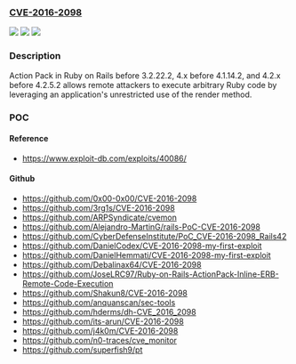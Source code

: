 ### [CVE-2016-2098](https://cve.mitre.org/cgi-bin/cvename.cgi?name=CVE-2016-2098)
![](https://img.shields.io/static/v1?label=Product&message=n%2Fa&color=blue)
![](https://img.shields.io/static/v1?label=Version&message=n%2Fa%20&color=brightgreen)
![](https://img.shields.io/static/v1?label=Vulnerability&message=n%2Fa&color=brightgreen)

### Description

Action Pack in Ruby on Rails before 3.2.22.2, 4.x before 4.1.14.2, and 4.2.x before 4.2.5.2 allows remote attackers to execute arbitrary Ruby code by leveraging an application's unrestricted use of the render method.

### POC

#### Reference
- https://www.exploit-db.com/exploits/40086/

#### Github
- https://github.com/0x00-0x00/CVE-2016-2098
- https://github.com/3rg1s/CVE-2016-2098
- https://github.com/ARPSyndicate/cvemon
- https://github.com/Alejandro-MartinG/rails-PoC-CVE-2016-2098
- https://github.com/CyberDefenseInstitute/PoC_CVE-2016-2098_Rails42
- https://github.com/DanielCodex/CVE-2016-2098-my-first-exploit
- https://github.com/DanielHemmati/CVE-2016-2098-my-first-exploit
- https://github.com/Debalinax64/CVE-2016-2098
- https://github.com/JoseLRC97/Ruby-on-Rails-ActionPack-Inline-ERB-Remote-Code-Execution
- https://github.com/Shakun8/CVE-2016-2098
- https://github.com/anquanscan/sec-tools
- https://github.com/hderms/dh-CVE_2016_2098
- https://github.com/its-arun/CVE-2016-2098
- https://github.com/j4k0m/CVE-2016-2098
- https://github.com/n0-traces/cve_monitor
- https://github.com/superfish9/pt

